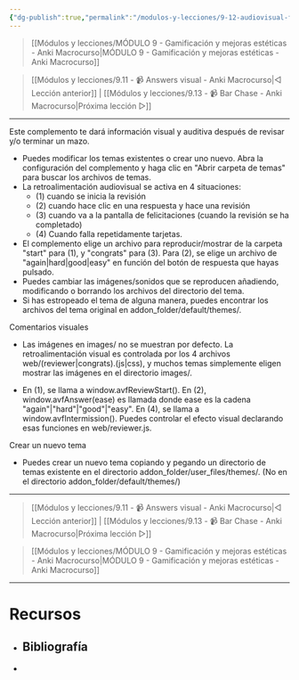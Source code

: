 ```yaml
---
{"dg-publish":true,"permalink":"/modulos-y-lecciones/9-12-audiovisual-feedback-anki-macrocurso/","noteIcon":"","updated":"2024-05-15T22:20:33.344+02:00"}
---
```



> [[Módulos y lecciones/MÓDULO 9 - Gamificación y mejoras estéticas - Anki Macrocurso\|MÓDULO 9 - Gamificación y mejoras estéticas - Anki Macrocurso]]

> [[Módulos y lecciones/9.11 - 📹 Answers visual - Anki Macrocurso\|◁ Lección anterior]] | [[Módulos y lecciones/9.13 - 📹 Bar Chase - Anki Macrocurso\|Próxima lección ▷]]

---

Este complemento te dará información visual y auditiva después de revisar y/o terminar un mazo.

- Puedes modificar los temas existentes o crear uno nuevo. Abra la configuración del complemento y haga clic en "Abrir carpeta de temas" para buscar los archivos de temas.
- La retroalimentación audiovisual se activa en 4 situaciones: 
	- (1) cuando se inicia la revisión
	- (2) cuando hace clic en una respuesta y hace una revisión
	- (3) cuando va a la pantalla de felicitaciones (cuando la revisión se ha completado)
	- (4) Cuando falla repetidamente tarjetas.
- El complemento elige un archivo para reproducir/mostrar de la carpeta "start" para (1), y "congrats" para (3). Para (2), se elige un archivo de "again|hard|good|easy" en función del botón de respuesta que hayas pulsado.
- Puedes cambiar las imágenes/sonidos que se reproducen añadiendo, modificando o borrando los archivos del directorio del tema.
- Si has estropeado el tema de alguna manera, puedes encontrar los archivos del tema original en addon_folder/default/themes/.

Comentarios visuales

- Las imágenes en images/ no se muestran por defecto. La retroalimentación visual es controlada por los 4 archivos web/(reviewer|congrats).(js|css), y muchos temas simplemente eligen mostrar las imágenes en el directorio images/.

- En (1), se llama a window.avfReviewStart(). En (2), window.avfAnswer(ease) es llamada donde ease es la cadena "again"|"hard"|"good"|"easy". En (4), se llama a window.avfIntermission(). Puedes controlar el efecto visual declarando esas funciones en web/reviewer.js.


Crear un nuevo tema
- Puedes crear un nuevo tema copiando y pegando un directorio de temas existente en el directorio addon_folder/user_files/themes/. (No en el directorio addon_folder/default/themes/)



---

> [[Módulos y lecciones/9.11 - 📹 Answers visual - Anki Macrocurso\|◁ Lección anterior]] | [[Módulos y lecciones/9.13 - 📹 Bar Chase - Anki Macrocurso\|Próxima lección ▷]]

> [[Módulos y lecciones/MÓDULO 9 - Gamificación y mejoras estéticas - Anki Macrocurso\|MÓDULO 9 - Gamificación y mejoras estéticas - Anki Macrocurso]]

---

# Recursos
- Bibliografía
	- 
- 